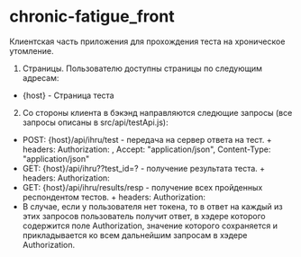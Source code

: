 # chronic-fatigue_front
Клиентская часть приложения для прохождения теста на хроническое утомление.

1. Страницы.
  Пользователю доступны страницы по следующим адресам:
  * {host} - Страница теста
2. Со стороны клиента в бэкэнд направляются следющие запросы (все запросы описаны в src/api/testApi.js):
  * POST: {host}/api/ihru/test - передача на сервер ответа на тест. + headers: Authorization: , Accept: "application/json", Content-Type: "application/json" 
  * GET: {host}/api/ihru??test_id=? - получение результата теста. + headers: Authorization:
  * GET: {host}/api/ihru/results/resp - получение всех пройденных респондентом тестов. + headers: Authorization:
  * В случае, если у пользователя нет токена, то в ответ на каждый из этих запросов пользователь получит ответ, в хэдере которого содержится поле Authorization, значение которого сохраняется и прикладывается ко всем дальнейшим запросам в хэдере Authorization.
